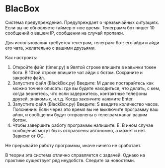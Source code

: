 # BlacBox
Система предупреждения. Предупреждает о чрезвычайных ситуациях. Если вы не обновляете таймер n-ное время. Телеграмм бот пишет 10 сообщений о вашем IP, сообщении на случай пропажи.

Для использования требуется телеграм, телеграм-бот: его айди и айди его чата, желательно с вашими друзьями.

Как настроить:
1) Откройте файл (timer.py) в 9вятой строке впишите в кавычки токен бота. В 10той строке впишите чат айди с ботом. Сохраните и закройте файл.
2) Запустите файл (BlackBox.py) Введите: M далее постарайтесь как можно точнее описать: где вы будете находиться, что делать, с кем, когда вернетесь, что если задержитесь, контактные телефоны друзей, знакомых, и.т.д. Когда закончите нажмите Enter.
3) Запустите файл (BlackBox.py) Введите: S введите количество часов. Пояснение: Если через это время вы не выключите программу ваш айпи, и сообщения будут отправлены в телеграм канал вашим ботом.
4) Чтобы завершить работу программы напишите: E. В ином случае сообщения могут быть отправлены автономно, а может и нет. Зависит от ОС.

Не прерывайте работу программы, иначе ничего не сработает.

В теории эта система отлично справляется с задачей. Однако на практике существует ряд неудобств. Следите за новостями.
